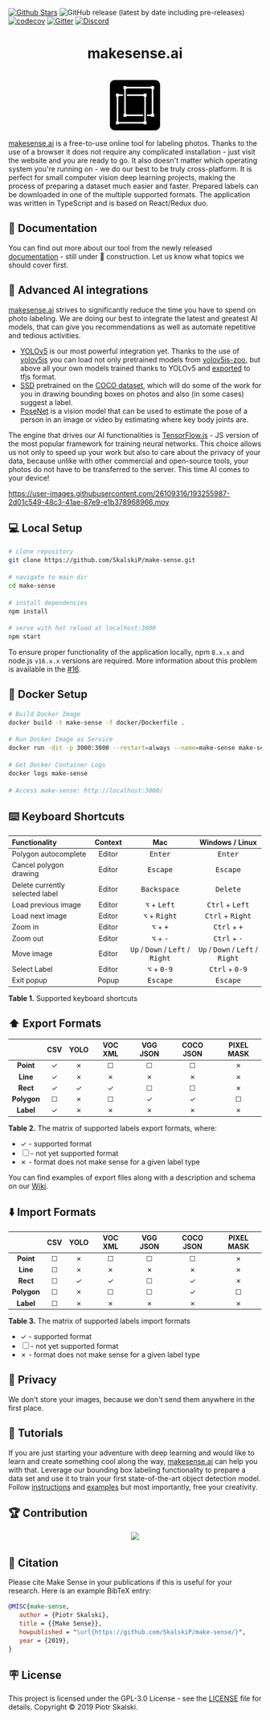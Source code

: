 [![Github Stars](https://img.shields.io/badge/stars-nominate-brightgreen?logo=github)](https://stars.github.com/nominate/)
![GitHub release (latest by date including pre-releases)](https://img.shields.io/github/v/release/SkalskiP/make-sense?include_prereleases)
[![codecov](https://codecov.io/gh/SkalskiP/make-sense/branch/develop/graph/badge.svg?token=lWsADbAey2)](https://codecov.io/gh/SkalskiP/make-sense)
[![Gitter](https://badges.aleen42.com/src/gitter.svg)](https://gitter.im/make-sense-ai/community)
[![Discord](https://badges.aleen42.com/src/discord.svg)](https://discord.gg/ASCjCrNdA7)

<h1 align="center">makesense.ai</h1>

<p align="center">
    </br>
    <img width="100" src=".//public/favicon.png" alt="make sense logo">
    </br>
</p>

[makesense.ai][1] is a free-to-use online tool for labeling photos. Thanks to the use of a browser it does not require any complicated installation - just visit the website and you are ready to go. It also doesn't matter which operating system you're running on - we do our best to be truly cross-platform. It is perfect for small computer vision deep learning projects, making the process of preparing a dataset much easier and faster. Prepared labels can be downloaded in one of the multiple supported formats. The application was written in TypeScript and is based on React/Redux duo.

## 📄 Documentation

You can find out more about our tool from the newly released [documentation][14] - still under 🚧 construction. Let us know what topics we should cover first.

## 🤖 Advanced AI integrations

[makesense.ai][1] strives to significantly reduce the time you have to spend on photo labeling. We are doing our best to integrate the latest and greatest AI models, that can give you recommendations as well as automate repetitive and tedious activities.

* [YOLOv5][16] is our most powerful integration yet. Thanks to the use of [yolov5js][17] you can load not only pretrained models from [yolov5js-zoo][18], but above all your own models trained thanks to YOLOv5 and [exported](19) to tfjs format.
* [SSD][8] pretrained on the [COCO dataset][9], which will do some of the work for you in drawing bounding boxes on photos and also (in some cases) suggest a label. 
* [PoseNet][11] is a vision model that can be used to estimate the pose of a person in an image or video by estimating where key body joints are.

The engine that drives our AI functionalities is [TensorFlow.js][10] - JS version of the most popular framework for training neural networks. This choice allows us not only to speed up your work but also to care about the privacy of your data, because unlike with other commercial and open-source tools, your photos do not have to be transferred to the server. This time AI comes to your device!

https://user-images.githubusercontent.com/26109316/193255987-2d01c549-48c3-41ae-87e9-e1b378968966.mov

## 💻 Local Setup

```bash
# clone repository
git clone https://github.com/SkalskiP/make-sense.git

# navigate to main dir
cd make-sense

# install dependencies
npm install

# serve with hot reload at localhost:3000
npm start
```
To ensure proper functionality of the application locally, npm `8.x.x` and node.js `v16.x.x` versions are required. More information about this problem is available in the [#16][4].

## 🐳 Docker Setup

```bash
# Build Docker Image
docker build -t make-sense -f docker/Dockerfile .

# Run Docker Image as Service
docker run -dit -p 3000:3000 --restart=always --name=make-sense make-sense

# Get Docker Container Logs
docker logs make-sense

# Access make-sense: http://localhost:3000/
```

## ⌨️ Keyboard Shortcuts

| Functionality                      | Context  | Mac | Windows / Linux  |
|:-----------------------------------|:--------:|:---:|:----------------:|
| Polygon autocomplete               | Editor   | <kbd>Enter</kbd> | <kbd>Enter</kbd> |
| Cancel polygon drawing             | Editor   | <kbd>Escape</kbd> | <kbd>Escape</kbd> |
| Delete currently selected label    | Editor   | <kbd>Backspace</kbd> | <kbd>Delete</kbd> |
| Load previous image                | Editor   | <kbd>⌥</kbd> + <kbd>Left</kbd> | <kbd>Ctrl</kbd> + <kbd>Left</kbd> |
| Load next image                    | Editor   | <kbd>⌥</kbd> + <kbd>Right</kbd> | <kbd>Ctrl</kbd> + <kbd>Right</kbd> |
| Zoom in                            | Editor   | <kbd>⌥</kbd> + <kbd>+</kbd> | <kbd>Ctrl</kbd> + <kbd>+</kbd> |
| Zoom out                           | Editor   | <kbd>⌥</kbd> + <kbd>-</kbd> | <kbd>Ctrl</kbd> + <kbd>-</kbd> |
| Move image                         | Editor   | <kbd>Up</kbd> / <kbd>Down</kbd> / <kbd>Left</kbd> / <kbd>Right</kbd> | <kbd>Up</kbd> / <kbd>Down</kbd> / <kbd>Left</kbd> / <kbd>Right</kbd> |
| Select Label                       | Editor   | <kbd>⌥</kbd> + <kbd>0-9</kbd> | <kbd>Ctrl</kbd> + <kbd>0-9</kbd> |
| Exit popup                         | Popup    | <kbd>Escape</kbd> | <kbd>Escape</kbd> |

**Table 1.** Supported keyboard shortcuts

## ⬆️ Export Formats

|               | CSV | YOLO | VOC XML | VGG JSON | COCO JSON | PIXEL MASK |
|:-------------:|:---:|:----:|:-------:|:--------:|:---------:|:----------:|
| **Point**     | ✓   | ✗    | ☐       | ☐        | ☐         | ✗          |
| **Line**      | ✓   | ✗    | ✗       | ✗        | ✗         | ✗          |
| **Rect**      | ✓   | ✓    | ✓       | ☐        | ☐         | ✗          |
| **Polygon**   | ☐   | ✗    | ☐       | ✓        | ✓         | ☐          |
| **Label**     | ✓   | ✗    | ✗       | ✗        | ✗         | ✗          |

**Table 2.** The matrix of supported labels export formats, where:
* ✓ - supported format
* ☐ - not yet supported format
* ✗ - format does not make sense for a given label type  

You can find examples of export files along with a description and schema on our [Wiki][7].

## ⬇️ Import Formats

|               | CSV | YOLO | VOC XML | VGG JSON | COCO JSON | PIXEL MASK |
|:-------------:|:---:|:----:|:-------:|:--------:|:---------:|:----------:|
| **Point**     | ☐   | ✗    | ☐       | ☐        | ☐         | ✗          |
| **Line**      | ☐   | ✗    | ✗       | ✗        | ✗         | ✗          |
| **Rect**      | ☐   | ✓    | ✓       | ☐        | ✓         | ✗          |
| **Polygon**   | ☐   | ✗    | ☐       | ☐        | ✓         | ☐          |
| **Label**     | ☐   | ✗    | ✗       | ✗        | ✗         | ✗          |

**Table 3.** The matrix of supported labels import formats
* ✓ - supported format
* ☐ - not yet supported format
* ✗ - format does not make sense for a given label type  

## 🔐 Privacy

We don't store your images, because we don't send them anywhere in the first place.

## 🚀 Tutorials

If you are just starting your adventure with deep learning and would like to learn and create something cool along the way, [makesense.ai][1] can help you with that. Leverage our bounding box labeling functionality to prepare a data set and use it to train your first state-of-the-art object detection model. Follow [instructions][12] and [examples][13] but most importantly, free your creativity.


## 🏆 Contribution

<p align="center"> 
    <a href="https://github.com/SkalskiP/make-sense/graphs/contributors">
      <img src="https://contrib.rocks/image?repo=SkalskiP/make-sense" />
    </a>
</p>

## 💬 Citation

Please cite Make Sense in your publications if this is useful for your research. Here is an example BibTeX entry:

```BibTeX
@MISC{make-sense,
   author = {Piotr Skalski},
   title = {{Make Sense}},
   howpublished = "\url{https://github.com/SkalskiP/make-sense/}",
   year = {2019},
}
```

## 🪧 License

This project is licensed under the GPL-3.0 License - see the [LICENSE][2] file for details. Copyright &copy; 2019 Piotr Skalski.

[1]: http://makesense.ai
[2]: ./LICENSE
[3]: https://twitter.com/PiotrSkalski92
[4]: https://github.com/SkalskiP/make-sense/issues/16
[5]: https://gitter.im/make-sense-ai/community?utm_source=share-link&utm_medium=link&utm_campaign=share-link
[6]: https://github.com/SkalskiP/make-sense/wiki/Road-Map
[7]: https://github.com/SkalskiP/make-sense/wiki/Supported-Output-Formats
[8]: https://arxiv.org/abs/1512.02325
[9]: http://cocodataset.org
[10]: https://www.tensorflow.org/js
[11]: https://www.tensorflow.org/lite/models/pose_estimation/overview
[12]: https://towardsdatascience.com/chess-rolls-or-basketball-lets-create-a-custom-object-detection-model-ef53028eac7d
[13]: https://github.com/SkalskiP/ILearnDeepLearning.py/tree/master/02_data_science_toolkit/02_yolo_object_detection
[14]: https://skalskip.github.io/make-sense/
[15]: https://github.com/SkalskiP/make-sense/issues
[16]: https://github.com/ultralytics/yolov5
[17]: https://github.com/SkalskiP/yolov5js 
[18]: https://github.com/SkalskiP/yolov5js-zoo
[19]: https://github.com/ultralytics/yolov5/blob/master/export.py
